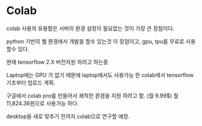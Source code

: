 # Colab 
colab 사용의 유용함은 서버의 환경 설정이 필요없는 것이 가장 큰 장점이다.

python 기반의 웹 환경에서 개발을 할수 있는것 이 장점이고, gpu, tpu를 무료로 사용할수 있다.

현재 tensorflow 2.X 버전자원 하려고 하는중 

Laptop에는 GPU 가 없기 때문에 laptop에서도 사용가능 한 colab에서 tensorflow 기초부터 업로드 계획.

구글에서 colab pro를 만들어서 쾌적한 환경을 지원 하려고 함. (월 9.99$) 월 11,824.36원으로 사용가능 하다. 

desktop을 새로 맞추기 전까지 colab으로 연구할 예정.
